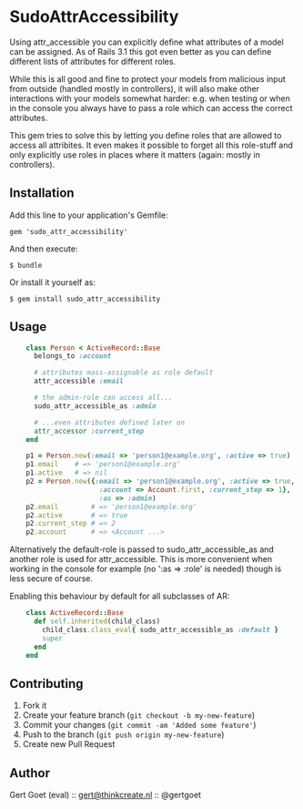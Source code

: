 # SudoAttrAccessibility

Using attr_accessible you can explicitly define what attributes of a model can be assigned.
As of Rails 3.1 this got even better as you can define different lists of attributes for different roles.

While this is all good and fine to protect your models from malicious input from outside (handled mostly in controllers), it will also make other interactions with your models somewhat harder: e.g. when testing or when in the console you always have to pass a role which can access the correct attributes.

This gem tries to solve this by letting you define roles that are allowed to access all attribites. It even makes it possible to forget all this role-stuff and only explicitly use roles in places where it matters (again: mostly in controllers).

## Installation

Add this line to your application's Gemfile:

    gem 'sudo_attr_accessibility'

And then execute:

    $ bundle

Or install it yourself as:

    $ gem install sudo_attr_accessibility

## Usage

```ruby
    class Person < ActiveRecord::Base
      belongs_to :account

      # attributes mass-assignable as role default
      attr_accessible :email

      # the admin-role can access all...
      sudo_attr_accessible_as :admin

      # ...even attributes defined later on
      attr_accessor :current_step
    end

    p1 = Person.new(:email => 'person1@example.org', :active => true)
    p1.email    # => 'person1@example.org'
    p1.active   # => nil
    p2 = Person.new({:email => 'person1@example.org', :active => true,
                      :account => Account.first, :current_step => 1},
                      :as => :admin)
    p2.email        # => 'person1@example.org'
    p2.active       # => true
    p2.current_step # => 2
    p2.account      # => <Account ...>
```

Alternatively the default-role is passed to sudo_attr_accessible_as and
another role is used for attr_accessible. This is more convenient when
working in the console for example (no ':as => :role' is needed) though
is less secure of course.

Enabling this behaviour by default for all subclasses of AR:

```ruby
    class ActiveRecord::Base
      def self.inherited(child_class)
        child_class.class_eval{ sudo_attr_accessible_as :default }
        super
      end
    end
```

## Contributing

1. Fork it
2. Create your feature branch (`git checkout -b my-new-feature`)
3. Commit your changes (`git commit -am 'Added some feature'`)
4. Push to the branch (`git push origin my-new-feature`)
5. Create new Pull Request

## Author

Gert Goet (eval) :: gert@thinkcreate.nl :: @gertgoet
